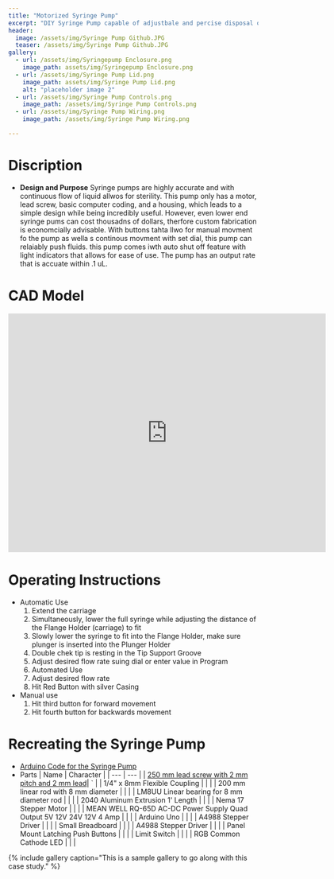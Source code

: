 ```yaml
---
title: "Motorized Syringe Pump"
excerpt: "DIY Syringe Pump capable of adjustbale and percise disposal of fluids at various Flow Rates."
header:
  image: /assets/img/Syringe Pump Github.JPG
  teaser: /assets/img/Syringe Pump Github.JPG
gallery:
  - url: /assets/img/Syringepump Enclosure.png
    image_path: assets/img/Syringepump Enclosure.png
  - url: /assets/img/Syringe Pump Lid.png
    image_path: assets/img/Syringe Pump Lid.png
    alt: "placeholder image 2"
  - url: /assets/img/Syringe Pump Controls.png
    image_path: /assets/img/Syringe Pump Controls.png
  - url: /assets/img/Syringe Pump Wiring.png
    image_path: /assets/img/Syringe Pump Wiring.png

---
```


# Discription

* **Design and Purpose** Syringe pumps are highly accurate and with continuous flow of liquid allwos for sterility. This pump only has a motor, lead screw, basic computer coding, and a housing, which leads to a simple design while being incredibly useful. However, even lower end syringe pums can cost thousadns of dollars, therfore custom fabrication is economcially advisable. With buttons tahta llwo for manual movment fo the pump as wella s continous movment with set dial, this pump can relaiably push fluids. this pump comes iwth auto shut off feature with light indicators that allows for ease of use. The pump has an output rate that is accuate within .1 uL. 

# CAD Model
<iframe src="https://vanderbilt643.autodesk360.com/shares/public/SH512d4QTec90decfa6e4db2342f1295657f?mode=embed" width="640" height="480" allowfullscreen="true" webkitallowfullscreen="true" mozallowfullscreen="true"  frameborder="0"></iframe>

# Operating Instructions

* Automatic Use
  1. Extend the carriage
  2.  Simultaneously, lower the full syringe while adjusting the distance of the Flange Holder (carriage) to fit
  3. Slowly lower the syringe to fit into the Flange Holder, make sure plunger is inserted into the Plunger Holder 
  4. Double chek tip is resting in the Tip Support Groove
  4. Adjust desired flow rate suing dial or enter value in Program
  6. Automated Use
  7. Adjust desired flow rate 
  8. Hit Red Button with silver Casing
* Manual use
  1. Hit third button for forward movement
  2. Hit fourth button for backwards movement

# Recreating the Syringe Pump
* [Arduino Code for the Syringe Pump](https://docs.google.com/document/d/147egtqbcQQGJZjOecSnNWvDvt_aaKVB95mmNoiG48J8/edit?usp=sharing)
* Parts
  | Name     | Character |
  | ---      | ---       |
  | [250 mm lead screw with 2 mm pitch and 2 mm lead](https://www.amazon.com/dp/B07R1H5ZMV/ref=cm_sw_em_r_mt_dp_0YZ13D4HQBGW2Z86PBV1_encoding=UTF8&psc=1)| `         |
  | 1/4" x 8mm Flexible Coupling | \|        |
  | 200 mm linear rod with 8 mm diameter | \|        |
  | LM8UU Linear bearing for 8 mm diameter rod | \|        |
  | 2040 Aluminum Extrusion 1' Length | \|        |
  | Nema 17 Stepper Motor | \|        |
  | MEAN WELL RQ-65D AC-DC Power Supply Quad Output 5V 12V 24V 12V 4 Amp | \|        |
  | Arduino Uno | \|        |
  | A4988 Stepper Driver | \|        |
  | Small Breadboard | \|        |
  | A4988 Stepper Driver | \|        |
  | Panel Mount Latching Push Buttons | \|        |
  | Limit Switch | \|        |
  | RGB Common Cathode LED | \|        |

  

{% include gallery caption="This is a sample gallery to go along with this case study." %}

